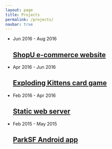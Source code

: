 ```yaml
---
layout: page
title: Projects
permalink: /projects/
navbar: true
---
```


<ul class="post-list">
  <li>
    <span class="post-meta">Jun 2016 - Aug 2016</span>
    <h2>
      <a class="post-link" href="{{ site.url }}{% link projects/shopu.md %}">ShopU e-commerce website</a>
    </h2>
  </li>
  <li>
    <span class="post-meta">Apr 2016 - Jun 2016</span>
    <h2>
      <a class="post-link" href="{{ site.url }}{% link projects/exploding-kittens.md %}">Exploding Kittens card game</a>
    </h2>
  </li>
  <li>
    <span class="post-meta">Feb 2016 - Apr 2016</span>
    <h2>
      <a class="post-link" href="{{ site.url }}{% link projects/web-server.md %}">Static web server</a>
    </h2>
  </li>
  <li>
    <span class="post-meta">Feb 2015 - May 2015</span>
    <h2>
      <a class="post-link" href="{{ site.url }}{% link projects/parksf.md %}">ParkSF Android app</a>
    </h2>
  </li>
</ul>
